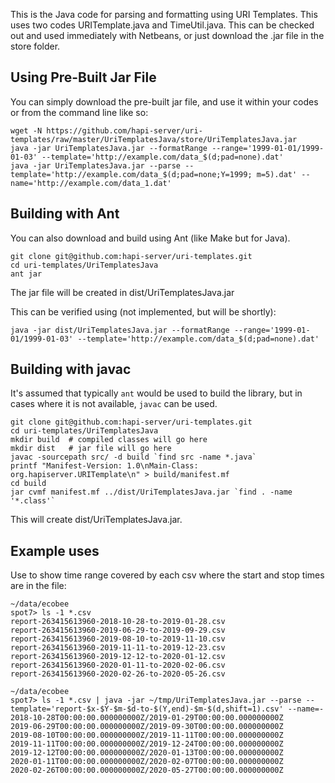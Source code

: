 This is the Java code for parsing and formatting using URI Templates.  This uses two codes URITemplate.java and TimeUtil.java. This can be checked out and used immediately with Netbeans, or just download the .jar file in the store folder. 

## Using Pre-Built Jar File
You can simply download the pre-built jar file, and use it within your codes or from the command line like so:
~~~~~
wget -N https://github.com/hapi-server/uri-templates/raw/master/UriTemplatesJava/store/UriTemplatesJava.jar
java -jar UriTemplatesJava.jar --formatRange --range='1999-01-01/1999-01-03' --template='http://example.com/data_$(d;pad=none).dat'
java -jar UriTemplatesJava.jar --parse --template='http://example.com/data_$(d;pad=none;Y=1999; m=5).dat' --name='http://example.com/data_1.dat'
~~~~~

## Building with Ant

You can also download and build using Ant (like Make but for Java).  

~~~~~
git clone git@github.com:hapi-server/uri-templates.git
cd uri-templates/UriTemplatesJava
ant jar
~~~~~
The jar file will be created in dist/UriTemplatesJava.jar

This can be verified using (not implemented, but will be shortly):

~~~~~
java -jar dist/UriTemplatesJava.jar --formatRange --range='1999-01-01/1999-01-03' --template='http://example.com/data_$(d;pad=none).dat'
~~~~~

## Building with javac

It's assumed that typically `ant` would be used to build the library, but in cases where it is not available, `javac` can be used.
~~~~~
git clone git@github.com:hapi-server/uri-templates.git
cd uri-templates/UriTemplatesJava
mkdir build  # compiled classes will go here
mkdir dist   # jar file will go here
javac -sourcepath src/ -d build `find src -name *.java`
printf "Manifest-Version: 1.0\nMain-Class: org.hapiserver.URITemplate\n" > build/manifest.mf
cd build
jar cvmf manifest.mf ../dist/UriTemplatesJava.jar `find . -name '*.class'`
~~~~~
This will create dist/UriTemplatesJava.jar.

## Example uses
Use to show time range covered by each csv where the start and stop times are in the file:
~~~~~
~/data/ecobee
spot7> ls -1 *.csv
report-263415613960-2018-10-28-to-2019-01-28.csv
report-263415613960-2019-06-29-to-2019-09-29.csv
report-263415613960-2019-08-10-to-2019-11-10.csv
report-263415613960-2019-11-11-to-2019-12-23.csv
report-263415613960-2019-12-12-to-2020-01-12.csv
report-263415613960-2020-01-11-to-2020-02-06.csv
report-263415613960-2020-02-26-to-2020-05-26.csv

~/data/ecobee
spot7> ls -1 *.csv | java -jar ~/tmp/UriTemplatesJava.jar --parse --template='report-$x-$Y-$m-$d-to-$(Y,end)-$m-$(d,shift=1).csv' --name=-
2018-10-28T00:00:00.000000000Z/2019-01-29T00:00:00.000000000Z
2019-06-29T00:00:00.000000000Z/2019-09-30T00:00:00.000000000Z
2019-08-10T00:00:00.000000000Z/2019-11-11T00:00:00.000000000Z
2019-11-11T00:00:00.000000000Z/2019-12-24T00:00:00.000000000Z
2019-12-12T00:00:00.000000000Z/2020-01-13T00:00:00.000000000Z
2020-01-11T00:00:00.000000000Z/2020-02-07T00:00:00.000000000Z
2020-02-26T00:00:00.000000000Z/2020-05-27T00:00:00.000000000Z

~~~~~
